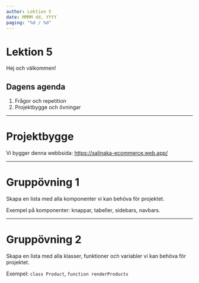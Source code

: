 ```yaml
---
author: Lektion 5
date: MMMM dd, YYYY
paging: "%d / %d"
---
```


# Lektion 5

Hej och välkommen!

## Dagens agenda

1. Frågor och repetition
2. Projektbygge och övningar

---

# Projektbygge

Vi bygger denna webbsida: <https://salinaka-ecommerce.web.app/>

---

# Gruppövning 1

Skapa en lista med alla komponenter vi kan behöva för projektet.

Exempel på komponenter: knappar, tabeller, sidebars, navbars.

---

# Gruppövning 2

Skapa en lista med alla klasser, funktioner och variabler vi kan behöva för projektet.

Exempel: `class Product`, `function renderProducts`

